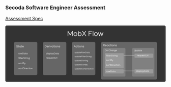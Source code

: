 ### Secoda Software Engineer Assessment

[Assessment Spec](https://docs.google.com/document/d/1XhWKSqFxAglwV9oA0nm8sQClOFhRLOBmIiwdWZKbHsw/edit#heading=h.b6fc4quskdrh)

![MobX Diagram](./docs/TableMobXFlow.png "MobX Diagram")
